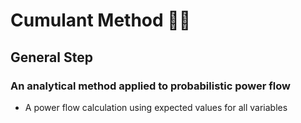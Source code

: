 # Cumulant Method :man_scientist:

## General Step

### An analytical method applied to probabilistic power flow

- A power flow calculation using expected values for all variables

